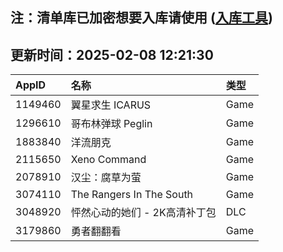 ## 注：清单库已加密想要入库请使用 ([入库工具](https://github.com/BlankTMing/ManifestAutoUpdate/releases))

## 更新时间：2025-02-08 12:21:30
| AppID | 名称 | 类型  |
| :-------------------- | :----------------------------- | :----------- |
| 1149460 | 翼星求生 ICARUS| Game |
| 1296610 | 哥布林弹球 Peglin| Game |
| 1883840 | 洋流朋克| Game |
| 2115650 | Xeno Command| Game |
| 2078910 | 汉尘：腐草为萤| Game |
| 3074110 | The Rangers In The South| Game |
| 3048920 | 怦然心动的她们 - 2K高清补丁包| DLC |
| 3179860 | 勇者翻翻看| Game |
